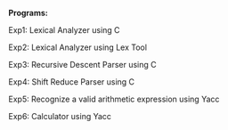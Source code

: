 **Programs:**

Exp1: Lexical Analyzer using C

Exp2: Lexical Analyzer using Lex Tool

Exp3: Recursive Descent Parser using C

Exp4: Shift Reduce Parser using C

Exp5: Recognize a valid arithmetic expression using Yacc

Exp6: Calculator using Yacc
